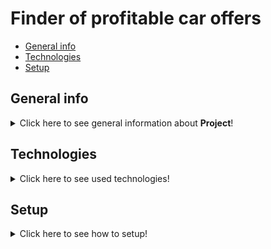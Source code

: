 # Finder of profitable car offers
* [General info](#general-info)
* [Technologies](#technologies)
* [Setup](#setup)
  
## General info
<details>
<summary>Click here to see general information about <b>Project</b>!</summary>

  This project is result of the cooperation between two high school friends, <b>Jan Szala</b> and <b>Szymon Mierzwicki</b>. <br />
  Our goal was to simplify process of looking for a new car. This program is scaning "otomoto.pl" for new offers <br />
  and when finds one, it will decide if this founded offer is in some way worth to check. <br />
  What's more same program will sent you an e-mail with link to this offer and some statistical charts

</details>

## Technologies

  <details>
<summary>Click here to see used technologies!</summary>

  <ul>
<li>python 3.12.1</li>
<li>BeautifulSoup</li>
<li>requests</li>    
<li>matplotlib</li>
<li>sqlite3</li>    
<li>smtplib</li>
<li>ssl</li>
  </ul>

</details>

## Setup

<details>
<summary>Click here to see how to setup!</summary>

### Installation on Windows

* Download and install `Python 3.12.1`

    ```
    https://www.python.org/downloads/release/python-3100/
    ```
* Download this repository and unzip


* Create python virtual environment

```bash
py -m venv venv
```

* Active python virtual environment

```bash
venv\Scripts\activate
```

* Install require packages

```bash
pip install -r Requirements.txt
```

### Installation on Linux/Macos

* Download and install `Python 3.12.1`

    ```
    https://www.python.org/downloads/release/python-3100/
    ```
* Download this repository and unzip


* Create python virtual environment

```bash
python3 -m venv venv
```

* Active python virtual environment

```bash
. venv/bin/activate
```

* Install require packages

```bash
pip install -r Requirements.txt
```

### Usage

* For start you should run <br />

```bash
initiate.py
``` 

to make database <b>(it could take over 3 days to colect all data)</b>, it will store all cars atribute which are put up for sale, program needs it for evalute new offers. <br /> <br />
We provie database, <b>but it might be outdated</b>. <br />
* To start scanning "otomoto.pl" you should run the <br />

```bash
main.py
``` 

and let it run in the background<br />
</details>
